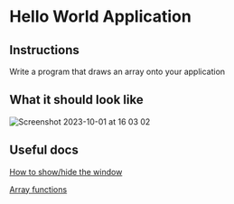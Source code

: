 # Hello World Application

## Instructions

Write a program that draws an array onto your application

## What it should look like

![Screenshot 2023-10-01 at 16 03 02](https://github.com/Mistium/Origin-OS/assets/92952823/f7994ead-53df-4fdc-aaad-167465f52c60)

## Useful docs

[How to show/hide the window](https://github.com/Mistium/Origin-OS/blob/main/Websites/origin.web/docs/osl/window.md#showinghiding-window)

[Array functions](https://github.com/Mistium/Origin-OS/blob/main/Websites/origin.web/docs/osl/Arrays.md)
